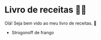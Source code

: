 # Livro de receitas :woman_cook:

Olá! Seja bem vido ao meu livro de receitas. :wave:

- Strogonoff de frango